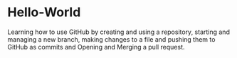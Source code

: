 # Hello-World
Learning how to use GitHub by creating and using a repository, starting and managing a new branch, making changes to a file and pushing them to GitHub as commits and Opening and Merging a pull request.
